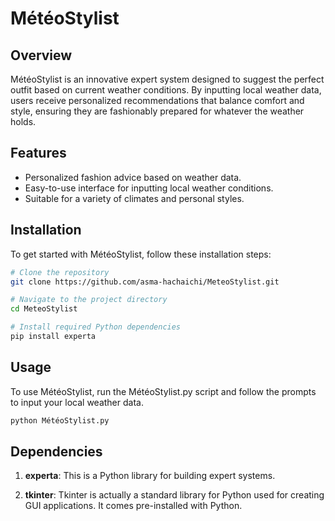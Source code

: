 # MétéoStylist

## Overview
MétéoStylist is an innovative expert system designed to suggest the perfect outfit based on current weather conditions. By inputting local weather data, users receive personalized recommendations that balance comfort and style, ensuring they are fashionably prepared for whatever the weather holds.

## Features
- Personalized fashion advice based on weather data.
- Easy-to-use interface for inputting local weather conditions.
- Suitable for a variety of climates and personal styles.

## Installation

To get started with MétéoStylist, follow these installation steps:
```bash
# Clone the repository
git clone https://github.com/asma-hachaichi/MeteoStylist.git

# Navigate to the project directory
cd MeteoStylist

# Install required Python dependencies
pip install experta
```
## Usage

To use MétéoStylist, run the MétéoStylist.py script and follow the prompts to input your local weather data.
```bash
python MétéoStylist.py
```
## Dependencies

1. **experta**: This is a Python library for building expert systems.

2. **tkinter**: Tkinter is actually a standard library for Python used for creating GUI applications. It comes pre-installed with Python.
